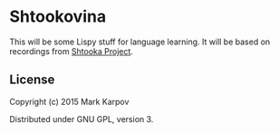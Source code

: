 # Shtookovina

This will be some Lispy stuff for language learning. It will be based on
recordings from [Shtooka Project](http://shtooka.net/).

## License

Copyright (c) 2015 Mark Karpov

Distributed under GNU GPL, version 3.
